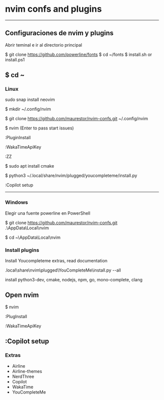# nvim confs and plugins
---
## Configuraciones de nvim y plugins
Abrir teminal e ir al directorio principal

$ git clone https://github.com/powerline/fonts
$ cd ~/fonts
$ install.sh or install.ps1

$ cd ~
---
### Linux
sudo snap install neovim

$ mkdir ~/.config/nvim

$ git clone https://github.com/maurestor/nvim-confs.git ~/.config/nvim

$ nvim (Enter to pass start issues)

:PluginInstall

:WakaTimeApiKey

:ZZ

$ sudo apt install cmake

$ python3 ~/.local/share/nvim/plugged/youcompleteme/install.py

:Copilot setup

---
### Windows
Elegir una fuente powerline en PowerShell

$ git clone https://github.com/maurestor/nvim-confs.git .\AppData\Local\nvim

$ cd ~\AppData\Local\nvim

### Install plugins
Install Youcompleteme extras, read documentation

.local\share\nvim\plugged\YouCompleteMe\install.py --all

install python3-dev, cmake, nodejs, npm, go, mono-complete, clang

## Open nvim
$ nvim

:PlugInstall

:WakaTimeApiKey

:Copilot setup
---
### Extras
- Airline
- Airline-themes
- NerdThree
- Copilot
- WakaTime
- YouCompleteMe

